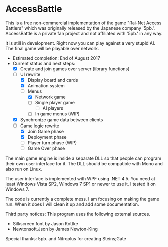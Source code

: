 # AccessBattle

This is a free non-commercial implementation of the game 
"Rai-Net Access Battlers" which was originally released 
by the Japanese company '5pb.'. 
AccessBattle is a private fan project and not affiliated with
'5pb.' in any way.

It is still in development. Right now you can play against
a very stupid AI. The final game will be playable over network.

- Estimated completion: End of August 2017
- Current status and next steps:
  - [x] Create and join games over server (library functions)
  - [ ] UI rewrite
    - [x] Display board and cards
    - [x] Animation system
    - [ ] Menus
      - [x] Network game
      - [ ] Single player game
        - [ ] AI players
      - [ ] In game menus (WIP)
  - [x] Synchronize game data between clients
  - [ ] Game logic rewrite
    - [x] Join Game phase
    - [x] Deployment phase
    - [ ] Player turn phase (WIP)
    - [ ] Game Over phase

The main game engine is inside a separate DLL so that people
can program their own user interface for it. The DLL should
be compatible with Mono and also run on Linux.

The user interface is implemented with WPF using .NET 4.5.
You need at least Windows Vista SP2, Windows 7 SP1 or newer 
to use it. I tested it on Windows 7.

The code is currently a complete mess. I am focusing on
making the game run. When it does I will clean it up
and add some documentation.

Third party notices:
This program uses the following external sources.
- Silkscreen font by Jason Kottke
- Newtonsoft.Json by James Newton-King

Special thanks:
5pb. and Nitroplus for creating Steins;Gate